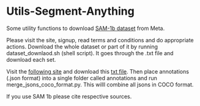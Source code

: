 # Utils-Segment-Anything
Some utility functions to download [SAM-1b dataset](https://ai.meta.com/datasets/segment-anything/) from Meta.

Please visit the site, signup, read terms and conditions and do appropriate actions. 
Download the whole dataset or part of it by running dataset_downlaod.sh (shell script). It goes through the .txt file and download each set. 

Visit the [following site](https://scontent-hel3-1.xx.fbcdn.net/m1/v/t6/An8MNcSV8eixKBYJ2kyw6sfPh-J9U4tH2BV7uPzibNa0pu4uHi6fyXdlbADVO4nfvsWpTwR8B0usCARHTz33cBQNrC0kWZsD1MbBWjw.txt?ccb=10-5&oh=00_AfDGdz5szNbn8HihwL-bhVXl4hFgd4SzCswurBA55akwbw&oe=65015CD8&_nc_sid=0fdd51) and download this [txt file](https://scontent-hel3-1.xx.fbcdn.net/m1/v/t6/An8MNcSV8eixKBYJ2kyw6sfPh-J9U4tH2BV7uPzibNa0pu4uHi6fyXdlbADVO4nfvsWpTwR8B0usCARHTz33cBQNrC0kWZsD1MbBWjw.txt?ccb=10-5&oh=00_AfDGdz5szNbn8HihwL-bhVXl4hFgd4SzCswurBA55akwbw&oe=65015CD8&_nc_sid=0fdd51). Then place annotations (.json format) into a single folder called annotations and run merge_jsons_coco_format.py. This willl combine all jsons in COCO format.


If you use SAM 1b please cite respective sources.
